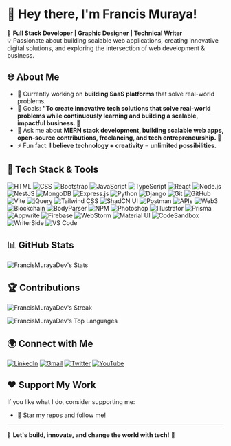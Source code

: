 # 👋 Hey there, I'm Francis Muraya!

🚀 **Full Stack Developer | Graphic Designer | Technical Writer**  
💡 Passionate about building scalable web applications, creating innovative digital solutions, and exploring the intersection of web development & business.

## 🌐 About Me
- 🔭 Currently working on **building SaaS platforms** that solve real-world problems.
- 🎯 Goals: **"To create innovative tech solutions that solve real-world problems while continuously learning and building a scalable, impactful business. 🚀**
- 💬 Ask me about **MERN stack development, building scalable web apps, open-source contributions, freelancing, and tech entrepreneurship. 🚀**
- ⚡ Fun fact: **I believe technology + creativity = unlimited possibilities.**

## 🚀 Tech Stack & Tools
![HTML](https://img.shields.io/badge/-HTML5-E34F26?style=flat-square&logo=html5&logoColor=white)
![CSS](https://img.shields.io/badge/-CSS3-1572B6?style=flat-square&logo=css3&logoColor=white)
![Bootstrap](https://img.shields.io/badge/-Bootstrap-7952B3?style=flat-square&logo=bootstrap&logoColor=white)
![JavaScript](https://img.shields.io/badge/-JavaScript-F7DF1E?style=flat-square&logo=javascript&logoColor=black) 
![TypeScript](https://img.shields.io/badge/-TypeScript-3178C6?style=flat-square&logo=typescript&logoColor=white)
![React](https://img.shields.io/badge/-React-61DAFB?style=flat-square&logo=react&logoColor=black)
![Node.js](https://img.shields.io/badge/-Node.js-339933?style=flat-square&logo=node.js&logoColor=white)
![NestJS](https://img.shields.io/badge/-NestJS-E0234E?style=flat-square&logo=nestjs&logoColor=white)
![MongoDB](https://img.shields.io/badge/-MongoDB-4EA94B?style=flat-square&logo=mongodb&logoColor=white)
![Express.js](https://img.shields.io/badge/-Express.js-000000?style=flat-square&logo=express&logoColor=white)
![Python](https://img.shields.io/badge/-Python-3776AB?style=flat-square&logo=python&logoColor=white)
![Django](https://img.shields.io/badge/-Django-092E20?style=flat-square&logo=django&logoColor=white)
![Git](https://img.shields.io/badge/-Git-F05032?style=flat-square&logo=git&logoColor=white)
![GitHub](https://img.shields.io/badge/-GitHub-181717?style=flat-square&logo=github&logoColor=white)
![Vite](https://img.shields.io/badge/-Vite-646CFF?style=flat-square&logo=vite&logoColor=white)
![jQuery](https://img.shields.io/badge/-jQuery-0769AD?style=flat-square&logo=jquery&logoColor=white)
![Tailwind CSS](https://img.shields.io/badge/-TailwindCSS-38B2AC?style=flat-square&logo=tailwind-css&logoColor=white)
![ShadCN UI](https://img.shields.io/badge/-ShadCN_UI-000000?style=flat-square&logo=shadcn&logoColor=white)
![Postman](https://img.shields.io/badge/-Postman-FF6C37?style=flat-square&logo=postman&logoColor=white)
![APIs](https://img.shields.io/badge/-APIs-FF6F00?style=flat-square&logo=api&logoColor=white)
![Web3](https://img.shields.io/badge/-Web3-3C3C3D?style=flat-square&logo=web3.js&logoColor=white)
![Blockchain](https://img.shields.io/badge/-Blockchain-121D33?style=flat-square&logo=ethereum&logoColor=white)
![BodyParser](https://img.shields.io/badge/-BodyParser-000000?style=flat-square&logo=npm&logoColor=white)
![NPM](https://img.shields.io/badge/-NPM-CB3837?style=flat-square&logo=npm&logoColor=white)
![Photoshop](https://img.shields.io/badge/-Photoshop-31A8FF?style=flat-square&logo=adobe-photoshop&logoColor=white)
![Illustrator](https://img.shields.io/badge/-Illustrator-FF9A00?style=flat-square&logo=adobe-illustrator&logoColor=white)
![Prisma](https://img.shields.io/badge/-Prisma-2D3748?style=flat-square&logo=prisma&logoColor=white)
![Appwrite](https://img.shields.io/badge/-Appwrite-F02E65?style=flat-square&logo=appwrite&logoColor=white)
![Firebase](https://img.shields.io/badge/-Firebase-FFCA28?style=flat-square&logo=firebase&logoColor=black)
![WebStorm](https://img.shields.io/badge/-WebStorm-000000?style=flat-square&logo=jetbrains&logoColor=white)
![Material UI](https://img.shields.io/badge/-MUI-007FFF?style=flat-square&logo=mui&logoColor=white)
![CodeSandbox](https://img.shields.io/badge/-CodeSandbox-151515?style=flat-square&logo=codesandbox&logoColor=white)
![WriterSide](https://img.shields.io/badge/-WriterSide-000000?style=flat-square&logo=jetbrains&logoColor=white)
![VS Code](https://img.shields.io/badge/-VS_Code-007ACC?style=flat-square&logo=visual-studio-code&logoColor=white)

## 📊 GitHub Stats

![FrancisMurayaDev's Stats](https://github-readme-stats.vercel.app/api?username=FrancisMurayaDev&theme=vue-dark&show_icons=true&hide_border=true&count_private=true)
## 🏆 Contributions

![FrancisMurayaDev's Streak](https://github-readme-streak-stats.herokuapp.com/?user=FrancisMurayaDev&theme=vue-dark&hide_border=true)

![FrancisMurayaDev's Top Languages](https://github-readme-stats.vercel.app/api/top-langs/?username=FrancisMurayaDev&theme=vue-dark&show_icons=true&hide_border=true&layout=compact)





## 🌍 Connect with Me

[![LinkedIn](https://img.shields.io/badge/-LinkedIn-0077B5?style=flat-square&logo=linkedin&logoColor=white)](https://www.linkedin.com/in/francis-muraya/)
[![Gmail](https://img.shields.io/badge/-Gmail-D14836?style=flat-square&logo=gmail&logoColor=white)](https://mail.google.com/mail/u/0/#inbox/FMfcgzQZTCnGsFMGGFLwhSfpzhQrSZdL)
[![Twitter](https://img.shields.io/badge/-Twitter-1DA1F2?style=flat-square&logo=twitter&logoColor=white)](https://x.com/FrancMurayaDev)
[![YouTube](https://img.shields.io/badge/-YouTube-FF0000?style=flat-square&logo=youtube&logoColor=white)](https://www.youtube.com/@FrancisMurayaDev)

## ❤️ Support My Work
If you like what I do, consider supporting me:
- 🌟 Star my repos and follow me!

---

🔗 **Let's build, innovate, and change the world with tech!** 🚀
